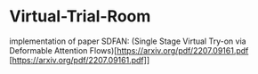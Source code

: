 # Virtual-Trial-Room
implementation of paper SDFAN: (Single Stage Virtual Try-on via Deformable Attention Flows)[https://arxiv.org/pdf/2207.09161.pdf [https://arxiv.org/pdf/2207.09161.pdf]]

